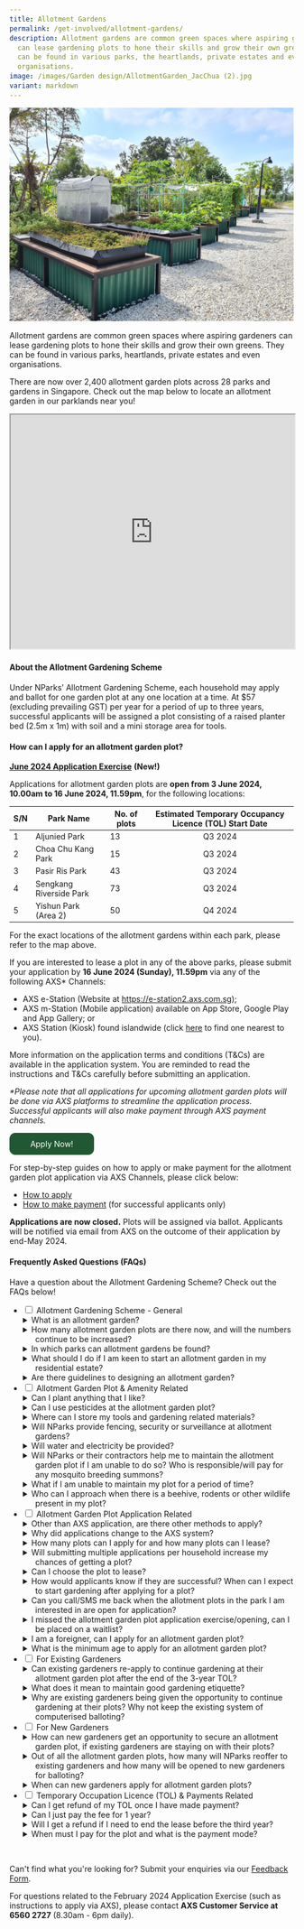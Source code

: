 ```yaml
---
title: Allotment Gardens
permalink: /get-involved/allotment-gardens/
description: Allotment gardens are common green spaces where aspiring gardeners
  can lease gardening plots to hone their skills and grow their own greens. They
  can be found in various parks, the heartlands, private estates and even
  organisations.
image: /images/Garden design/AllotmentGarden_JacChua (2).jpg
variant: markdown
---
```

<style>
details {
	cursor: pointer;
	}
	
details > summary {
	text-indent:-22px;
	margin-left:22px;
	}

details > p {
	margin-left: 22px;
	}

details > ol li {
	margin-left: 22px;
	}
	
details[open] > summary {
	font-weight: 800;
	}
	
.wrapper {
		display: grid;
		grid-template-columns: repeat(auto-fit, minmax(100px, 150px));
		grid-template-rows: auto-fit;
		column-gap: 10px;
		row-gap: 10px;
		text-align: center;
	}

.box{
		border: solid 1px #215732;
		background: #215732;
		border-radius: 10px;
		padding: 10px;
	}
</style>

<img src="/images/Garden%20design/allotment%20garden%20at%20jurong%20lake%20gardens%20west.jpg">

<p>Allotment gardens are common green spaces where aspiring gardeners can lease gardening plots to hone their skills and grow their own greens. They can be found in various parks, heartlands, private estates and even organisations.</p>

<p>There are now over 2,400 allotment garden plots across 28 parks and gardens in Singapore. Check out the map below to locate an allotment garden in our parklands near you!</p> 

<iframe height="415" width="100%" src="https://www.google.com/maps/d/u/1/embed?mid=1apkeSb5QHzODZOp7DdtNxFTa61GSA9U&amp;ehbc=2E312F&amp;noprof=1"></iframe>


<p></p><h4>About the Allotment Gardening Scheme</h4>

<p>Under NParks’ Allotment Gardening Scheme, each household may apply and ballot for one garden plot at any one location at a time. At $57 (excluding prevailing GST) per year for a period of up to three years, successful applicants will be assigned a plot consisting of a raised planter bed (2.5m x 1m) with soil and a mini storage area for tools.</p> 

<h4>How can I apply for an allotment garden plot?</h4>

<p><u><strong>June 2024 Application Exercise</strong></u>  <strong>(New!)</strong></p>

<p>Applications for allotment garden plots are <b>open from 3 June 2024, 10.00am to 16 June 2024, 11.59pm</b>, for the following locations:</p>

<table>
	<thead>
	<tr>
		<th>S/N</th>
		<th>Park Name</th>
		<th>No. of plots</th>
		<th>Estimated Temporary Occupancy Licence (TOL) Start Date</th>
	</tr>
	</thead>
	<tbody>
	<tr>
		<td>1</td>
		<td>Aljunied Park</td>
		<td>13</td>
		<td style="text-align:center">Q3 2024</td>		
	</tr>
	<tr>
		<td>2</td>
		<td>Choa Chu Kang Park</td>
		<td>15</td>
		<td style="text-align:center">Q3 2024</td>
	</tr>
	<tr>
		<td>3</td>
		<td>Pasir Ris Park</td>
		<td>43</td>
		<td style="text-align:center">Q3 2024</td>
	</tr>
	<tr>
		<td>4</td>
		<td>Sengkang Riverside Park</td>
		<td>73</td>
		<td style="text-align:center">Q3 2024</td>
	</tr>
	<tr>
		<td>5</td>
		<td>Yishun Park (Area 2)</td>
		<td>50</td>
		<td style="text-align:center">Q4 2024</td>
	</tr>
	</tbody>
</table>

<p>For the exact locations of the allotment gardens within each park, please refer to the map above.</p>

<p>If you are interested to lease a plot in any of the above parks, please submit your application by <b>16 June 2024 (Sunday), 11.59pm</b> via any of the following AXS* Channels:</p>
<ul>	
<li> AXS e-Station (Website at <a href="https://e-station2.axs.com.sg">https://e-station2.axs.com.sg</a>);</li>
<li> AXS m-Station (Mobile application) available on App Store, Google Play and App Gallery; or</li>
<li>AXS Station (Kiosk) found islandwide (click <a href="https://www.axs.com.sg/axsStation_locations.php">here</a> to find one nearest to you).</li>
</ul>

<p>More information on the application terms and conditions (T&amp;Cs) are available in the application system. You are reminded to read the instructions and T&amp;Cs carefully before submitting an application.</p>

<p><i>*Please note that all applications for upcoming allotment garden plots will be done via AXS platforms to streamline the application process. Successful applicants will also make payment through AXS payment channels.</i></p>

<div class="wrapper">
  <a style="text-decoration:none; color: white" href="https://go.gov.sg/ags-plot-application"><div class="box">
    Apply Now!</div></a>
</div>

<p>For step-by-step guides on how to apply or make payment for the allotment garden plot application via AXS Channels, please click below:</p>
<ul>
	<li><a href="https://go.gov.sg/nparks-ag-plot-how-to-apply-axs">How to apply</a></li>
	<li><a href="https://go.gov.sg/nparks-ag-plot-how-to-pay-axs">How to make payment</a> (for successful applicants only)</li>
</ul>

<p><b>Applications are now closed.</b> Plots will be assigned via ballot. Applicants will be notified via email from AXS on the outcome of their application by end-May 2024.</p>

<h4>Frequently Asked Questions (FAQs)</h4>
<p>Have a question about the Allotment Gardening Scheme? Check out the FAQs below!</p>
<ul class="jekyllcodex_accordion">
	<li><input type="checkbox" id="accordion1">
		<label for="accordion1">Allotment Gardening Scheme - General</label>
		<div>
			<details>
				<summary>What is an allotment garden?</summary>
				<p style="margin-top: 5px; margin-bottom: 25px">Allotment gardens are areas located within parks and gardens that house gardening plots available for lease to the community to grow their own plants.</p>
		</details>
		<details>
				<summary>How many allotment garden plots are there now, and will the numbers continue to be increased?</summary>	
				<p style="margin-top: 5px; margin-bottom: 25px">To date, over 2,400 allotment garden plots have been made available to the community with plans for further expansion.</p>
				<p style="margin-top: 5px; margin-bottom: 25px">NParks will be progressively introducing more plots in various parks across Singapore, and work closely with agencies, Town Councils and Grassroots Organisations to implement more allotment gardens in areas outside of parklands to enable more people to garden closer to where they live.</p>
		</details>
		<details>
			<summary>In which parks can allotment gardens be found?</summary>
			<ol style="margin-top: 5px; margin-bottom: 25px">
				<li>Ang Mo Kio Town Garden West</li>
				<li>Aljunied Park</li>
				<li>Bedok Reservoir Park</li>
				<li>Bedok Town Park</li>
				<li>Bishan-Ang Mo Kio Park</li>
				<li>Bukit Gombak Park</li>
				<li>Choa Chu Kang Park</li>
				<li>Clementi Woods Park</li>
				<li>East Coast Park</li>
				<li>HortPark</li>
				<li>Jurong Central Park</li>
				<li>Jurong Lake Gardens</li>
				<li>Kallang Riverside Park</li>
				<li>Kent Ridge Park</li>
				<li>Lower Seletar Reservoir Park</li>
				<li>one-north Park</li>
				<li>Pasir Ris Park</li>
				<li>Punggol Park</li>
				<li>Punggol Waterway Park</li>
				<li>Sembawang Park</li>
				<li>Sengkang Riverside Park</li>
				<li>Sun Plaza Park</li>
				<li>Tiong Bahru Park</li>
				<li>Villa Verde Park</li>
				<li>West Coast Park</li>
				<li>Woodlands Waterfront Park</li>
				<li>Yishun Park</li>
				<li>Yishun Neighbourhood Park</li>
			</ol>
			</details>
			<details>
				<summary>What should I do if I am keen to start an allotment garden in my residential estate?</summary>
				<p style="margin-top: 5px; margin-bottom: 25px">Check out our <a href="https://go.gov.sg/community-in-bloom">Community in Bloom</a> programme on setting up a community garden in a public/private residential estate, school, or organisation.</p>
			</details>
			<details>
				<summary>Are there guidelines to designing an allotment garden?</summary>
				<p style="margin-top: 5px; margin-bottom: 25px">NParks has published ‘<a href="https://go.gov.sg/guide-to-design-allotment-gardens">A Guide to Designing and Implementing Allotment Gardens</a>', which is free for all to download.</p>
			</details>
		</div>
	</li>
  <li><input type="checkbox" id="accordion2">
		<label for="accordion2">Allotment Garden Plot &amp; Amenity Related</label>
		<div>
			<details>
				<summary>Can I plant anything that I like?</summary>
				<p style="margin-top: 5px; margin-bottom: 25px">All plants and gardening structures should not exceed one (1) metre in standing height (measured from soil level in the planter bed).</p> 
<p style="margin-top: 5px; margin-bottom: 25px">Gardeners are advised not to plant thorny plants or plants with spikes, poisonous plants or those with sap as these plants can cause discomfort and are harmful to the public. Plants that are illegal are not allowed to be planted.</p>
				<p style="margin-top: 5px; margin-bottom: 25px">Gardeners are to be mindful of the neighbouring plots when planting up their plots and ensure that their plants do not encroach into the neighbouring plots’ space and walking paths within the parks. Gardeners should keep their space clean and tidy for the safety of all allotment gardeners.</p>
			</details>
			<details>
				<summary>Can I use pesticides at the allotment garden plot?</summary>
				<p style="margin-top: 5px; margin-bottom: 25px">Chemical pesticides, herbicides and fungicides are not allowed to be used at the allotment garden plots as they may kill insects, such as bees and wasps, which play an important role in the pollination process of flowering plants. Such chemicals may also spread to other plots and may cause adverse reactions to gardeners tending to other plots or public who visit the plots. </p>
				</details>
				<details>
					<summary>Where can I store my tools and gardening related materials?</summary>
					<p style="margin-top: 5px; margin-bottom: 25px">There is a storage area in each allotment garden planter where tools and other gardening-related materials (e.g. soil, compost) must be kept when not in use. All items stored within the storage area must be kept neatly at all times and not in common spaces or along pathways.</p>
					<p style="margin-top: 5px; margin-bottom: 25px">For Sengkang Riverside Park, there is a separate storage area due to site layout.</p>
				</details>
				<details>
					<summary>Will NParks provide fencing, security or surveillance at allotment gardens?</summary>
					<p style="margin-top: 5px; margin-bottom: 25px">Our allotment gardens are located in publicly accessible areas to allow park visitors to appreciate our green spaces and amenities holistically. We also inform gardeners upfront that no CCTVs or fencing are to be installed and that a storage box is provided for their tools and gardening materials.</p>
					<p style="margin-top: 5px; margin-bottom: 25px">NParks would like to remind all park visitors to be considerate and keep our parks a place for everyone to enjoy, by not picking or damaging the plants in the parks including those belonging to the allotment gardeners.</p>
					<p style="margin-top: 5px; margin-bottom: 25px">However, if there are recurrent reports on incidents of theft or vandalism at particular locations, NParks will consider additional measures to deter such occurrences. These may include putting up more signages at prominent areas of the allotment garden premises to remind public, and/or installation of CCTVs for general park surveillance.</p>
				</details>
				<details>
					<summary>Will water and electricity be provided?</summary>
					<p style="margin-top: 5px; margin-bottom: 25px">Shared water points are available for use at the allotment garden. No electricity will be provided.</p>
				</details>
				<details>
					<summary>Will NParks or their contractors help me to maintain the allotment garden plot if I am unable to do so?  Who is responsible/will pay for any mosquito breeding summons?</summary>
					<p style="margin-top: 5px; margin-bottom: 25px">Allotment gardeners are required, at all times and at your own expense, to maintain the allotment garden plot and its immediate surroundings in a good and presentable condition, including trimming overgrown shrubs, removing weeds, pest-infested plants, dead and damaged plants/products.</p>
					<p style="margin-top: 5px; margin-bottom: 25px">NParks will also not be responsible for any instances of mosquito breeding detected by the National Environment Agency (NEA) at the allotment garden plots. Allotment gardeners are responsible for taking all precautions and measures to prevent breeding of mosquitoes at their respective allotment garden plots.</p>
				</details>
				<details>
					<summary>What if I am unable to maintain my plot for a period of time?</summary>
					<p style="margin-top: 5px; margin-bottom: 25px">Should an allotment gardener fail to maintain his/her allotment garden plot, and within the time stipulated by NParks, then NParks reserves the right to rescind the licence granted to the allotment gardener. NParks may choose, at its discretion, to allocate the allotment garden plot to another gardener. The registered licensee is solely responsible for the maintenance and upkeep of the allocated allotment garden plot. Assigning the maintenance and/or upkeep of the plot to another person is strictly not allowed.</p>
				</details>
				<details>
					<summary>Who can I approach when there is a beehive, rodents or other wildlife present in my plot?</summary>
						<p style="margin-top: 5px; margin-bottom: 25px">Please contact NParks via this <a href="http://www.nparks.gov.sg/feedback">Feedback Form</a> to seek assistance.</p>
				</details>
		</div>
	</li>
	<li><input type="checkbox" id="accordion3">
		<label for="accordion3">Allotment Garden Plot Application Related</label>
		<div>
<details>
				<summary>Other than AXS application, are there other methods to apply?</summary>
				<p style="margin-top: 5px; margin-bottom: 25px">All applications will now have to be made through AXS. Interested members of the public may apply through AXS channels – e-Station (Website at https://e-station2.axs.com.sg/), m-Station (Mobile application) and AXS stations (Kiosk) found island-wide.</p> 
				<p style="margin-top: 5px; margin-bottom: 25px">Applicants can contact AXS hotline at 6560 2727 (8.30am – 6pm daily) for assistance.</p>
			</details>
<details>
				<summary>Why did applications change to the AXS system?</summary>
	<p style="margin-top: 5px; margin-bottom: 25px">This system was introduced to streamline and digitalise the application process through the incorporation of Singpass for authentication. Successful applicants will have to make payment via AXS when they are notified of their successful application, instead of manually initiated bank transfers. Unsuccessful applicants will also be notified at the end of the allocation process (about 3 months from the closing date of the application).</p> 
				<p style="margin-top: 5px; margin-bottom: 25px">Interested applicants who do not have access to Singpass can apply via the AXS kiosks located island-wide.</p>
			</details>
			<details>
				<summary>How many plots can I apply for and how many plots can I lease?</summary>
				<p style="margin-top: 5px; margin-bottom: 25px">Applications are based on a per household basis. Each applicant is allowed to apply for only one (1) allotment garden plot at any one time. If the application is successful, only one (1) license will be issued to the applicant, regardless of the number of persons in the household.</p>
			</details>
			<details>
				<summary>Will submitting multiple applications per household increase my chances of getting a plot?</summary>
				<p style="margin-top: 5px; margin-bottom: 25px">No. Only one application per household will be accepted by the system, regardless of the number of persons in the household.</p>
			</details>
			<details>
				<summary>Can I choose the plot to lease?</summary> 
				<p style="margin-top: 5px; margin-bottom: 25px">All plots (waist- or knee-height) are assigned strictly through a balloting system.</p>
			</details>
			<details>
				<summary>How would applicants know if they are successful? When can I expect to start gardening after applying for a plot?</summary>
				<p style="margin-top: 5px; margin-bottom: 25px">All successful applicants will receive a Letter of Offer via email from AXS within three (3) months form the closing date of the application exercise. More information, such as the payment instructions and start date of gardening on-site, will be shared in the Letter. Upon payment received, a Temporary Occupation Licence (TOL) will also be issued to successful applicants in respect of the use of the allotment garden plot.</p>
			</details>
			<details>
				<summary>Can you call/SMS me back when the allotment plots in the park I am interested in are open for application?</summary>
				<p style="margin-top: 5px; margin-bottom: 25px">Please check our NParks Allotment Gardens webpage and our social media platforms for updates on available plots and registration details.</p>
			</details>
			<details>
				<summary>I missed the allotment garden plot application exercise/opening, can I be placed on a waitlist?</summary>
				<p style="margin-top: 5px; margin-bottom: 25px">There are no waiting lists as all available plots will be assigned to successfully balloted applicants. Applicants may apply for a plot when the registration opens again for other allotment gardens. Please check our NParks Allotment Gardens webpage and our social media platforms for updates on available plots and registration details.</p>
			</details>
			<details>
				<summary>I am a foreigner, can I apply for an allotment garden plot?</summary>
				<p style="margin-top: 5px; margin-bottom: 25px">Yes, but Singaporeans and Permanent Residents will be given priority.</p>
			</details>
			<details>
				<summary>What is the minimum age to apply for an allotment garden plot?</summary>
				<p style="margin-top: 5px; margin-bottom: 25px">The minimum age to apply for a plot is 18 years old at the time of application.</p>
			</details>
		</div>
	</li>
	<li><input type="checkbox" id="accordion4">
		<label for="accordion4">For Existing Gardeners</label>
		<div>
			<details>
				<summary>Can existing gardeners re-apply to continue gardening at their allotment garden plot after the end of the 3-year TOL?</summary>
				<p style="margin-top: 5px; margin-bottom: 25px">Before the 3-year Temporary Occupation Licence (TOL) expires, existing gardeners who have maintained good gardening etiquette will be contacted by NParks officers to offer them an additonal 3-years TOL. The terms and conditions and fees for the allotment garden plot may be updated from time to time and allotment gardeners are requested to read the updated terms and conditions of the TOL.</p>
			</details>
			<details>
				<summary>What does it mean to maintain good gardening etiquette?</summary>
				<p style="margin-top: 5px; margin-bottom: 25px">Good gardening etiquette includes keeping the allotment garden plot tidy and clean, maintaining the plants well and keep them pest free, storing all gardening items neatly, ensure all planting structures installed are compliant with terms and conditions, and conducting regularly checks for stagnant water to prevent mosquito breeding. Having a well-kept and maintained allotment garden plot ensures that it is safe and enjoyable for everyone. For more information on good gardening etiquette, check out the <a href="/garden-management/housekeeping/">garden housekeeping</a> page.</p>
			</details>
			<details>
				<summary>Why are existing gardeners being given the opportunity to continue gardening at their plots? Why not keep the existing system of computerised balloting?</summary>
				<p style="margin-top: 5px; margin-bottom: 25px">We hope to continue fostering a love for gardening by allowing existing gardeners who have maintained good gardening etiquette to continue gardening at their allotment garden plots.</p>
			</details>
		</div>
	</li>
	<li><input type="checkbox" id="accordion5">
		<label for="accordion5">For New Gardeners</label>
		<div>
			<details>
				<summary>How can new gardeners get an opportunity to secure an allotment garden plot, if existing gardeners are staying on with their plots? </summary>
				<p style="margin-top: 5px; margin-bottom: 25px">NParks will continue to roll out new allotment garden plots in more parks across Singapore to provide the community with opportunities to garden near their homes. In tandem, we are working closely with agencies, Town Councils and Grassroot Organisations to implement more allotment gardens in areas outside of parklands, as part of efforts to provide allotment gardens closer to residents for their convenience. All this will allow us to continue fostering a love for gardening among Singaporeans and nurturing a community of gardeners.</p>
			</details>
			<details>
				<summary>Out of all the allotment garden plots, how many will NParks reoffer to existing gardeners and how many will be opened to new gardeners for balloting? </summary>
				<p style="margin-top: 5px; margin-bottom: 25px">Existing gardeners who have maintained good gardening etiquette will be reoffered to continue gardening at their allotment garden plots. Should they choose not to continue gardening, their plots will be released for balloting. NParks will also continue to provide more allotment garden plots in our parks.</p>
			</details>
			<details>
				<summary>When can new gardeners apply for allotment garden plots? </summary>
				<p style="margin-top: 5px; margin-bottom: 25px">More details will be provided when ready. We will be updating this webpage and NParks' social media sites when plots are open for application.</p>
			</details>
		</div>
	</li>
	<li><input type="checkbox" id="accordion6">
		<label for="accordion6">Temporary Occupation Licence (TOL) &amp; Payments Related</label>
		<div>
			<details>
				<summary>Can I get refund of my TOL once I have made payment?</summary>
				<p style="margin-top: 5px; margin-bottom: 25px">It is important to read all Terms and Conditions of the Temporary Occupation Licence (TOL) document. The TOL, once paid, is non-refundable. </p>
			</details>
			<details>
				<summary>Can I just pay the fee for 1 year? </summary>
				<p style="margin-top: 5px; margin-bottom: 25px">The allotment garden plot is leased on a 3-year basis. You will need to pay for 3 years at the start of your leasing period.</p>
			</details>
			<details>
				<summary>Will I get a refund if I need to end the lease before the third year?</summary>
				<p style="margin-top: 5px; margin-bottom: 25px">No refund will be given if you decide to terminate the Licence before the lease expires. </p>
			</details>
			<details>
				<summary>When must I pay for the plot and what is the payment mode?</summary>
				<p style="margin-top: 5px; margin-bottom: 25px">A Letter of Offer will be sent to all successful applicants via email from AXS. Payment mode will be via any AXS Channels – e-Station (Website at https://e-station2.axs.com.sg/), m-Station (Mobile application, or AXS Station (Kiosk) found island-wide. The payment instructions will be provided in the Letter of Offer.</p>
			</details>
		</div>
	</li>
</ul>

<br>
<p>Can't find what you're looking for? Submit your enquiries via our <a href="http://www.nparks.gov.sg/feedback">Feedback Form</a>.</p>
<p>For questions related to the February 2024 Application Exercise (such as instructions to apply via AXS), please contact <b>AXS Customer Service at 6560 2727</b> (8.30am - 6pm daily).</p>